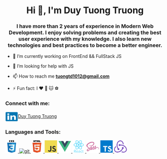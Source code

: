 <h1 align="center">Hi 👋, I'm Duy Tuong Truong</h1>
<h3 align="center">I have more than 2 years of experience in Modern Web Development. I enjoy solving problems and creating the best user experience
with my knowledge. I also learn new technologies and best practices to become a better engineer.
</h3>

- 👯 I’m currently working on FrontEnd && FullStack JS

- 🤝 I’m looking for help with JS

- 📫 How to reach me **tuongtd1012@gmail.com**

- ⚡ Fun fact:     I :heart: :dog: :cat: :soccer:

<h3 align="left">Connect with me:</h3>
<p align="left">
  <a href="https://www.linkedin.com/in/duy-tuong-truong" target="blank"><img align="center" src="https://raw.githubusercontent.com/devicons/devicon/master/icons/linkedin/linkedin-original.svg" alt="bin trương" height="30" width="40" />Duy Tuong Truong</a>
</p>

<h3 align="left">Languages and Tools:</h3>
<p align="left"> <a href="https://www.w3schools.com/css/" target="_blank"> <img src="https://raw.githubusercontent.com/devicons/devicon/master/icons/css3/css3-original-wordmark.svg" alt="css3" width="40" height="40"/> </a> <a href="https://git-scm.com/" target="_blank"> <img src="https://www.vectorlogo.zone/logos/git-scm/git-scm-icon.svg" alt="git" width="40" height="40"/> </a> <a href="https://www.w3.org/html/" target="_blank"> <img src="https://raw.githubusercontent.com/devicons/devicon/master/icons/html5/html5-original-wordmark.svg" alt="html5" width="40" height="40"/> </a> <a href="https://developer.mozilla.org/en-US/docs/Web/JavaScript" target="_blank"> <img src="https://raw.githubusercontent.com/devicons/devicon/master/icons/javascript/javascript-original.svg" alt="javascript" width="40" height="40"/> </a> <a href="https://vuejs.org/" target="_blank"> <img src="https://raw.githubusercontent.com/devicons/devicon/master/icons/vuejs/vuejs-original.svg" alt="vuejs" width="40" height="40"/> </a>  <a href="https://reactjs.org/" target="_blank"> <img src="https://raw.githubusercontent.com/devicons/devicon/master/icons/react/react-original-wordmark.svg" alt="react" width="40" height="40"/> </a> <a href="https://sass-lang.com" target="_blank"> <img src="https://raw.githubusercontent.com/devicons/devicon/master/icons/sass/sass-original.svg" alt="sass" width="40" height="40"/> </a> <a href="https://www.typescriptlang.org/" target="_blank"> <img src="https://raw.githubusercontent.com/devicons/devicon/master/icons/typescript/typescript-original.svg" alt="typescript" width="40" height="40"/> </a> <a href="https://redux.js.org" target="_blank"> <img src="https://raw.githubusercontent.com/devicons/devicon/master/icons/redux/redux-original.svg" alt="redux" width="40" height="40"/> </a> </p>
